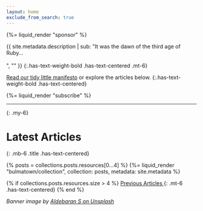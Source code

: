 ```yaml
---
layout: home
exclude_from_search: true
---
```


{%= liquid_render "sponsor" %}

{{ site.metadata.description | sub: "It was the dawn of the third age of Ruby… <br/><br/>", "" }}
{:.has-text-weight-bold .has-text-centered .mt-6}

[Read our tidy little manifesto](/about) or explore the articles below.
{:.has-text-weight-bold .has-text-centered}

{%= liquid_render "subscribe" %}

----
{: .my-6}

# Latest Articles
{: .mb-6 .title .has-text-centered}

{% posts = collections.posts.resources[0...4] %}
{%= liquid_render "bulmatown/collection", collection: posts, metadata: site.metadata %}

{% if collections.posts.resources.size > 4 %}
  <a href="/articles" class="button is-primary is-outlined is-small"><span>Previous Articles</span> <span class="icon"><i class="fa fa-arrow-right"></i></span></a>
  {: .mt-6 .has-text-centered}
{% end %}


<p class="mt-6 is-size-7 has-text-centered"><em>Banner image by <a href="https://unsplash.com/photos/g9Ek7TzdMVc">Aldebaran S on Unsplash</a></em></p>
